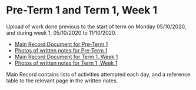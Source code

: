 # Pre-Term 1 and Term 1, Week 1
Upload of work done previous to the start of term on Monday 05/10/2020, and during week 1, 05/10/2020 to 11/10/2020.

* [Main Record Document for Pre-Term 1](ER_PreTerm1_Doc.pdf)
* [Photos of written notes for Pre-Term 1](PreTerm1_Written_Notes.pdf)
* [Main Record Document for Term 1, Week 1](T1_W1_Doc.pdf)
* [Photos of written notes for Term 1, Week 1](T1_W1_Written_Notes.pdf)

Main Record contains lists of activities attempted each day, and a reference table to the relevant page in the written notes.
